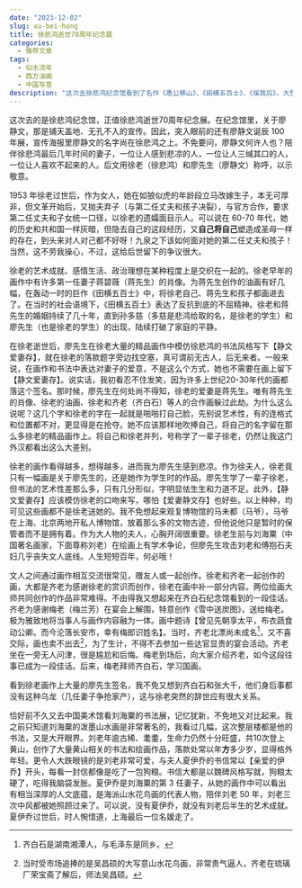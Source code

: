 ```yaml
---
date: "2023-12-02"
slug: xu-bei-hong
title: 徐悲鸿逝世70周年纪念展
categories:
  - 推荐文章
tags:
  - 似水流年
  - 西方油画
  - 中国写意
description: "这次去徐悲鸿纪念馆看到了名作《愚公移山》、《田横五百士》、《徯我后》，大型历史题材的鸿篇巨制，画中人物与真实人物的尺寸差不多，甚至更大一点。现场看到这些画作的感受和纪录片《百年巨匠》真的很不一样，冲击力很强，不由地让人后退几步。本文将以我观看时间为顺序，写观看画作的感受，由感受联想到的故事和做人做事的道理。"
---
```


这次去的是徐悲鸿纪念馆，正值徐悲鸿逝世70周年纪念展。在纪念馆里，关于廖静文，那是铺天盖地、无孔不入的宣传。因此，突入眼前的还有廖静文诞辰 100 年展，宣传海报里廖静文的名字尚在徐悲鸿之上。不免要问，廖静文何许人也？陪伴徐悲鸿最后几年时间的妻子，一位让人感到悲凉的人，一位让人三缄其口的人，一位让人喜欢不起来的人。后文用徐老（徐悲鸿）和廖先生（廖静文）称呼，以示敬意。

1953 年徐老过世后，作为女人，她在如狼似虎的年龄段立马改嫁生子，本无可厚非，但文革开始后，又抛夫弃子（与第二任丈夫和孩子决裂），与官方合作，要求第二任丈夫和子女统一口径，以徐老的遗孀面目示人。可以说在 60-70 年代，她的历史和共和国一样灰暗，但隐去自己的这段经历，又**自己将自己**塑造成圣母一样的存在，到头来对人对己都不好呀！九泉之下该如何面对她的第二任丈夫和孩子！当然，这不劳我操心，不过，这给后世留下的争议很大。

徐老的艺术成就、感情生活、政治理想在某种程度上是交织在一起的。徐老早年的画作中有许多第一任妻子蒋碧薇（蒋先生）的肖像。为蒋先生创作的油画有好几幅，在轰动一时的巨作《田横五百士》中，将徐老自己、蒋先生和孩子都画进去了。在当时的社会语境下，《田横五百士》表达了反抗到底的不屈精神。徐老和蒋先生的婚姻持续了几十年，直到孙多慈（多慈是悲鸿给取的名，是徐老的学生）和廖先生（也是徐老的学生）的出现，陆续打破了家庭的平静。

在徐老逝世后，廖先生在徐老大量的精品画作中模仿徐悲鸿的书法风格写下【静文爱妻存】，就在徐老的落款题字旁边找空塞，真可谓前无古人，后无来者。一般来说，在画作和书法中表达对妻子的爱意，不是这么个方式，她也不需要在画上留下【静文爱妻存】。说实话，我初看忍不住发笑，因为许多上世纪20-30年代的画都落这个签名。那时候，廖先生在何处尚不得知，徐老的爱妻是蒋先生。唯有蒋先生的肖像、徐老的油画、徐老和齐老（齐白石）等人的合作画躲过此劫。为什么这么说呢？这几个字和徐老的字在一起就是啪啪打自己脸，先别说艺术性，有的连格式和位置都不对，更显得是在抢夺。她不应该那样地吹捧自己，将自己的名字留在那么多徐老的精品画作上。将自己和徐老并列，号称学了一辈子徐老，仍然让我这门外汉都看出这么大差别。

徐老的画作看得越多，想得越多，进而我为廖先生感到悲凉。作为徐夫人，徐老竟只有一幅画是关于廖先生的，还是她作为学生时的作品。廖先生学了一辈子徐老，但书法的艺术性差那么多，只有几分形似，字明显怯生生和力道不足。此外，【静文爱妻存】应该模仿徐老的口吻来写，哪怕【爱妻静文存】也好些。以上种种，均可见这些画都不是徐老送她的。我不免想起来观复博物馆的马未都（马爷），马爷在上海、北京两地开私人博物馆，放着那么多的文物古迹，但他说他只是暂时的保管者而不是拥有着。作为大人物的夫人，心胸开阔很重要。徐老生前与刘海粟（中国著名画家，下面尊称刘老）在绘画上有学术争论，但廖先生攻击刘老和傅抱石夫妇几乎丧失文人底线。人生短短百年，何必哦！

文人之间通过画作相互交流很常见，赠友人或一起创作。徐老和齐老一起创作的画，大都是齐老为感谢徐老的赏识而创作，徐老在画中补一部分内容。两位绘画大师共同创作的作品非常难得。不由得我又想起来在齐白石纪念馆看到的一段佳话。齐老为感谢梅老（梅兰芳）在宴会上解围，特意创作《雪中送炭图》，送给梅老。极为雅致地将当事人与画作内容融为一体。画中题诗【曾见先朝享太平，布衣蔬食动公卿。而今沦落长安市，幸有梅郎识姓名】。当时，齐老北漂尚未成名[^1]，又不喜交际，画也卖不出去[^2]，为了生计，不得不去参加一些达官显贵的宴会活动。齐老坐在一旁无人问津，很是尴尬和后悔。梅老到场后，向大家介绍齐老，如今这段往事已成为一段佳话。后来，梅老拜师齐白石，学习国画。

[^1]: 齐白石是湖南湘潭人，与毛泽东是同乡。

[^2]: 当时受市场追捧的是吴昌硕的大写意山水花鸟画，非常贵气逼人，齐老在琉璃厂荣宝斋了解后，师法吴昌硕。

看到徐老画作上大量的廖先生签名，我不免又想到齐白石和张大千，他们身后事都没有这种乌龙（几任妻子争抢家产），这与徐老突然的辞世应有很大关系。

恰好前不久又去中国美术馆看刘海粟的书法展，记忆犹新，不免地又对比起来。我之前只知道刘海粟的泼墨山水画是非常著名的，我看过几幅，这次整层楼都是他的书法，又是大开眼界。刘老年逾古稀、耄耋，生命力仍然十分旺盛，共10次登上黄山，创作了大量黄山相关的书法和绘画作品，落款处常以年**方**多少岁，显得格外年轻。更令人大跌眼镜的是刘老非常可爱，与夫人夏伊乔的书信常以【亲爱的伊乔】开头，每看一封信都像是吃了一包狗粮。书信大都是以魏碑风格写就，狗粮太硬了，吃得我脑袋发胀。夏伊乔是刘海粟的第 3 任妻子，从她的画作中可以看出有相当深厚的人文底蕴，是海派山水花鸟画的代表人物，陪伴刘老 50 年，刘老三次中风都被她照顾过来了。可以说，没有夏伊乔，就没有刘老后半生的艺术成就。夏伊乔过世后，时人惋惜道，上海最后一位名媛走了。
